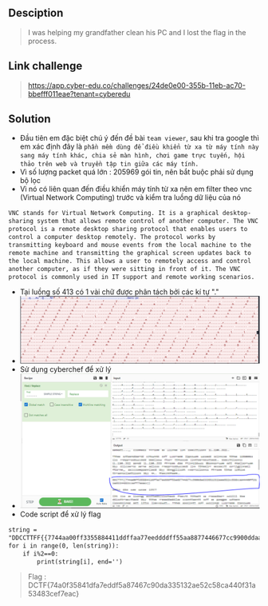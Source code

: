 ## Desciption
> I was helping my grandfather clean his PC and I lost the flag in the process.
## Link challenge 
> https://app.cyber-edu.co/challenges/24de0e00-355b-11eb-ac70-bbefff011eae?tenant=cyberedu
## Solution
- Đầu tiên em đặc biệt chú ý đến đề bài `team viewer`, sau khi tra google thì em xác định đây là `phần mềm dùng để điều khiển từ xa từ máy tính này sang máy tính khác, chia sẻ màn hình, chơi game trực tuyến, hội thảo trên web và truyền tập tin giữa các máy tính.`
- Vì số lượng packet quá lớn : 205969 gói tin, nên bắt buộc phải sử dụng bộ lọc
- Vì nó có liên quan đến điều khiển máy tính từ xa nên em filter theo vnc (Virtual Network Computing) trước và kiểm tra luồng dữ liệu của nó 
```
VNC stands for Virtual Network Computing. It is a graphical desktop-sharing system that allows remote control of another computer. The VNC protocol is a remote desktop sharing protocol that enables users to control a computer desktop remotely. The protocol works by transmitting keyboard and mouse events from the local machine to the remote machine and transmitting the graphical screen updates back to the local machine. This allows a user to remotely access and control another computer, as if they were sitting in front of it. The VNC protocol is commonly used in IT support and remote working scenarios.
```
- Tại luồng số 413 có 1 vài chữ được phân tách bởi các kí tự "." 
- ![iamge](image/3.PNG)
- Sử dụng cyberchef để xử lý 
- ![image](image/4.PNG)
- Code script để xử lý flag 
```
string = "DDCCTTFF{{7744aa00ff3355884411ddffaa77eeddddff55aa8877446677cc9900ddaa333355113322aaee5522cc5588ccaa444400ff3311aa5533448833cceeff77eeaacc}}"
for i in range(0, len(string)):
	if i%2==0:
		print(string[i], end='')
```
> Flag : DCTF{74a0f35841dfa7eddf5a87467c90da335132ae52c58ca440f31a53483cef7eac}                                                                                                                                                           
                                                                                                                                                                 
